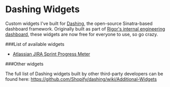 Dashing Widgets
===============

Custom widgets I've built for [Dashing](http://dashing.io), the open-source Sinatra-based dashboard framework. Originally built as part of [Rigor's internal engineering dashboard](http://rigor.com/blog/2014/08/internal-dashboard-kpis-apis-raspberry-pis), these widgets are now free for everyone to use, so go crazy.

###List of available widgets

- [Atlassian JIRA Sprint Progress Meter](https://gist.github.com/dragonai/a1dae02d476f6055f82a/download#)

###Other widgets

The full list of Dashing widgets built by other third-party developers can be found here:
https://github.com/Shopify/dashing/wiki/Additional-Widgets
